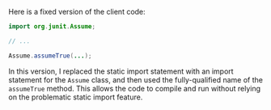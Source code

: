 Here is a fixed version of the client code:
```java
import org.junit.Assume;

// ...

Assume.assumeTrue(...);
```
In this version, I replaced the static import statement with an import statement for the `Assume` class, and then used the fully-qualified name of the `assumeTrue` method. This allows the code to compile and run without relying on the problematic static import feature.